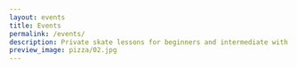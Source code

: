 ```yaml
---
layout: events
title: Events
permalink: /events/
description: Private skate lessons for beginners and intermediate with experienced instructors, on weekdays after school. Friday Night Pizza, wood fired pizzas and skate parties every Friday night.
preview_image: pizza/02.jpg
---
```


